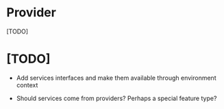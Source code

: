 # Provider
[TODO]

# [TODO]

* Add services interfaces and make them available through environment context

* Should services come from providers? Perhaps a special feature type?